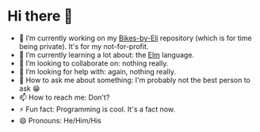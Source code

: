 # Hi there 👋

<!--
**lishaduck/lishaduck** is a ✨ _special_ ✨ repository because its `README.md` (this file) appears on your GitHub profile.

Here are some ideas to get you started:
-->

-   🔭 I’m currently working on my [Bikes-by-Eli](https://github.com/lishaduck/Bikes-By-Eli) repository (which is for time being private). It's for my not-for-profit.  
-   🌱 I’m currently learning a lot about: the [Elm](elm-lang.org) language.
-   👯 I’m looking to collaborate on: nothing really.
-   🤔 I’m looking for help with: again, nothing really.
-   💬 How to ask me about something: I'm probably not the best person to ask 😁
-   📫 How to reach me: Don't?
-   ⚡ Fun fact: Programming is cool. It's a fact now.  
-   😄 Pronouns: He/Him/His
